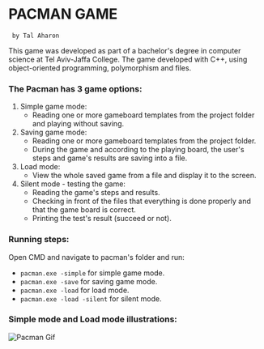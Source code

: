 #     PACMAN GAME   
     by Tal Aharon

This game was developed as part of a bachelor's degree in computer science at Tel Aviv-Jaffa College.
The game developed with C++, using object-oriented programming, polymorphism and files.

### The Pacman has 3 game options:
1) Simple game mode:
   - Reading one or more gameboard templates from the project folder and playing without saving.
3) Saving game mode: 
   - Reading one or more gameboard templates from the project folder. 
   - During the game and according to the playing board, the user's steps and game's results are saving into a file. 
4) Load mode: 
   - View the whole saved game from a file and display it to the screen.
6) Silent mode - testing the game:
   - Reading the game's steps and results.
   - Checking in front of the files that everything is done properly and that the game board is correct.
   - Printing the test's result (succeed or not).

 ### Running steps:
 Open CMD and navigate to pacman's folder and run:
  * `pacman.exe -simple` for simple game mode.
  * `pacman.exe -save` for saving game mode.
  * `pacman.exe -load` for load mode.
  * `pacman.exe -load -silent` for silent mode.

### Simple mode and Load mode illustrations:
![Pacman Gif](https://user-images.githubusercontent.com/82831070/158054613-69f7166f-e0ab-4512-b422-cd28723e1a57.gif)
